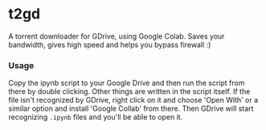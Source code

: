 # t2gd
A torrent downloader for GDrive, using Google Colab. Saves your bandwidth, gives high speed and helps you bypass firewall :)

### Usage
Copy the ipynb script to your Google Drive and then run the script from there
by double clicking. Other things are written in the script itself.
If the file isn't recognized by GDrive, right click on it and choose 'Open With' or a similar option and install 'Google Collab' from there.
Then GDrive will start recognizing `.ipynb` files and you'll be able to open it.

